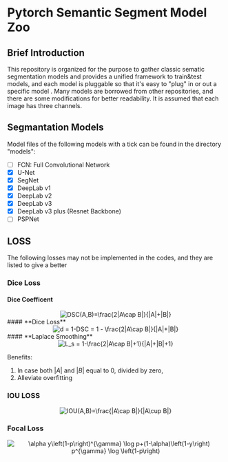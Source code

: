 # Pytorch Semantic Segment Model Zoo

## Brief Introduction
This repository is organized for the purpose to gather classic  sematic segmentation models and provides a unified framework to train&test models, and each model is pluggable so that it's easy to "plug" in or out a specific model .  Many models are borrowed from other repositories, and there are some modifications for better readability. It is assumed that each image has three channels.


## Segmantation Models
Model files of the following models with a tick can be found in the directory "models":

- [ ] FCN: Full Convolutional Network
- [x] U-Net
- [x] SegNet 
- [x] DeepLab v1
- [x] DeepLab v2
- [x] DeepLab v3
- [x] DeepLab v3 plus (Resnet Backbone)
- [ ] PSPNet

## LOSS
The following losses may not be implemented in the codes, and they are listed to give a better 

### Dice Loss
#### **Dice Coefficent**

<div align=center>
<img src="https://latex.codecogs.com/gif.latex?DSC(A,B)=\frac{2|A\cap&space;B|}{|A|&plus;|B|}" 
title="DSC(A,B)=\frac{2|A\cap B|}{|A|+|B|}" /> 
</div>
#### **Dice Loss**

<div align=center>
<img src="https://latex.codecogs.com/gif.latex?d&space;=&space;1-DSC&space;=&space;1&space;-&space;\frac{2|A\cap&space;B|}{|A|&plus;|B|}" title="d = 1-DSC = 1 - \frac{2|A\cap B|}{|A|+|B|}" />
</div>
#### **Laplace Smoothing**

<div align=center>
<img src="https://latex.codecogs.com/gif.latex?L_s&space;=&space;1-\frac{2|A\cap&space;B|&plus;1}{|A|&plus;|B|&plus;1}" title="L_s = 1-\frac{2|A\cap B|+1}{|A|+|B|+1}" />
</div>


Benefits:
1. In case both $|A|$ and $|B|$ equal to 0, divided by zero,
2. Alleviate overfitting


### IOU LOSS
<div align=center>
<img src="https://latex.codecogs.com/gif.latex?IOU(A,B)=\frac{|A\cap&space;B|}{|A\cup&space;B|}" title="IOU(A,B)=\frac{|A\cap B|}{|A\cup B|}" />
</div>

### Focal Loss
<div align=center>
<img src="https://latex.codecogs.com/gif.latex?\alpha&space;y\left(1-p\right)^{\gamma}&space;\log&space;p&plus;(1-\alpha)\left(1-y\right)&space;p^{\gamma}&space;\log&space;\left(1-p\right)" title="\alpha y\left(1-p\right)^{\gamma} \log p+(1-\alpha)\left(1-y\right) p^{\gamma} \log \left(1-p\right)" />
</div>

